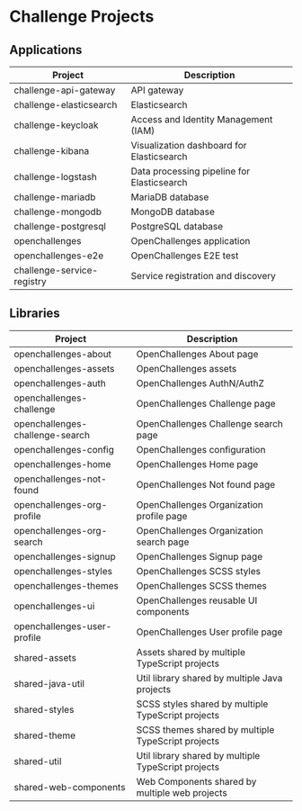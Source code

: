 # Challenge Projects

## Applications

| Project | Description |
|---------|-------------|
| challenge-api-gateway        | API gateway            |
| challenge-elasticsearch        | Elasticsearch            |
| challenge-keycloak        | Access and Identity Management (IAM)            |
| challenge-kibana | Visualization dashboard for Elasticsearch | |
| challenge-logstash | Data processing pipeline for Elasticsearch |
| challenge-mariadb | MariaDB database |
| challenge-mongodb | MongoDB database |
| challenge-postgresql | PostgreSQL database |
| openchallenges | OpenChallenges application |
| openchallenges-e2e | OpenChallenges E2E test |
| challenge-service-registry | Service registration and discovery |

## Libraries

| Project | Description |
|---------|-------------|
| openchallenges-about | OpenChallenges About page |
| openchallenges-assets | OpenChallenges assets |
| openchallenges-auth | OpenChallenges AuthN/AuthZ |
| openchallenges-challenge | OpenChallenges Challenge page |
| openchallenges-challenge-search | OpenChallenges Challenge search page |
| openchallenges-config | OpenChallenges configuration |
| openchallenges-home | OpenChallenges Home page |
| openchallenges-not-found | OpenChallenges Not found page |
| openchallenges-org-profile | OpenChallenges Organization profile page |
| openchallenges-org-search | OpenChallenges Organization search page |
| openchallenges-signup | OpenChallenges Signup page |
| openchallenges-styles | OpenChallenges SCSS styles |
| openchallenges-themes | OpenChallenges SCSS themes |
| openchallenges-ui | OpenChallenges reusable UI components |
| openchallenges-user-profile | OpenChallenges User profile page |
| shared-assets | Assets shared by multiple TypeScript projects |
| shared-java-util | Util library shared by multiple Java projects |
| shared-styles | SCSS styles shared by multiple TypeScript projects |
| shared-theme | SCSS themes shared by multiple TypeScript projects |
| shared-util | Util library shared by multiple TypeScript projects |
| shared-web-components | Web Components shared by multiple web projects |
